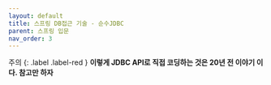```yaml
---
layout: default
title: 스프링 DB접근 기술 - 순수JDBC
parent: 스프링 입문
nav_order: 3
---
```


주의 {: .label .label-red }
**이렇게 JDBC API로 직접 코딩하는 것은 20년 전 이야기 이다. 참고만 하자**

